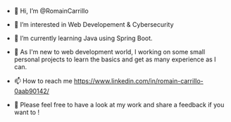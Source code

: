 - 👋 Hi, I’m @RomainCarrillo
- 👀 I’m interested in Web Developement & Cybersecurity
- 🌱 I’m currently learning Java using Spring Boot.
- 💞️ As I'm new to web development world, I working on some small personal projects to learn the basics and get as many experience as I can.
- 📫 How to reach me https://www.linkedin.com/in/romain-carrillo-0aab90142/

- 💬 Please feel free to have a look at my work and share a feedback if you want to ! 


<!---
RomainCarrillo/RomainCarrillo is a ✨ special ✨ repository because its `README.md` (this file) appears on your GitHub profile.
You can click the Preview link to take a look at your changes.
--->
